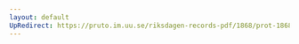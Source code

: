 ```yaml
---
layout: default
UpRedirect: https://pruto.im.uu.se/riksdagen-records-pdf/1868/prot-1868--ak--304/prot-1868--ak--304_060.pdf
---
```

